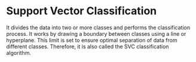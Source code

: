 # Support Vector Classification
It divides the data into two or more classes and performs the classification process. It works by drawing a boundary between classes using a line or hyperplane. 
This limit is set to ensure optimal separation of data from different classes. Therefore, it is also called the SVC classification algorithm.
